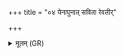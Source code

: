 +++
title = "०४ येनापुनात् सविता रेवतीर्"

+++
<details><summary>मूलम् (GR)</summary>

येनापुनात् सविता रेवतीर् अपो  
येनापुनीत वरुणः सवाय ।  
येनेमा विश्वा भुवनानि पूतास्  
तेनायं मां सर्वपशुं पुनातु ॥
</details>